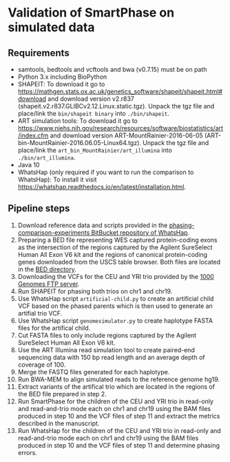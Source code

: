 # Validation of SmartPhase on simulated data

## Requirements
- samtools, bedtools and vcftools and bwa (v0.7.15) must be on path
- Python 3.x including BioPython
- SHAPEIT:
	To download it go to <https://mathgen.stats.ox.ac.uk/genetics_software/shapeit/shapeit.html#download> and download version v2.r837 (shapeit.v2.r837.GLIBCv2.12.Linux.static.tgz).
	Unpack the tgz file and place/link the `bin/shapeit binary` into `./bin/shapeit`.
- ART simulation tools: 
	To download it go to <https://www.niehs.nih.gov/research/resources/software/biostatistics/art/index.cfm> and download version ART-MountRainier-2016-06-05 (ART-bin-MountRainier-2016.06.05-Linux64.tgz).
	Unpack the tgz file and place/link the `art_bin_MountRainier/art_illumina` into `./bin/art_illumina`.
- Java 10
- WhatsHap (only required if you want to run the comparison to WhatsHap):
	To install it visit <https://whatshap.readthedocs.io/en/latest/installation.html>.

## Pipeline steps
1. Download reference data and scripts provided in the [phasing-comparison-experiments BitBucket repository of WhatsHap](https://bitbucket.org/whatshap/phasing-comparison-experiments/ "WhatsHap phasing comparison experiments").
2. Preparing a BED file representing WES captured protein-coding exons as the intersection of the regions captured by the Agilent SureSelect Human All Exon V6 kit and the regions of canonical protein-coding genes downloaded from the USCS table browser.
Both files are located in the [BED directory](https://github.com/paulhager/smart-phase/tree/master/BED).
3. Downloading the VCFs for the CEU and YRI trio provided by the [1000 Genomes FTP server](https://ftp-trace.ncbi.nih.gov/1000genomes/ftp/technical/working/20140625_high_coverage_trios_broad/).
4. Run SHAPEIT for phasing both trios on chr1 and chr19.
5. Use WhatsHap script `artificial-child.py` to create an artificial child VCF based on the phased parents which is then used to generate an artifial trio VCF.
6. Use WhatsHap script `genomesimulator.py` to create haplotype FASTA files for the artifical child.
7. Cut FASTA files to only include regions captured by the Agilent SureSelect Human All Exon V6 kit.
8. Use the ART Illumina read simulation tool to create paired-end sequencing data with 150 bp read length and an average depth of coverage of 100.
9. Merge the FASTQ files generated for each haplotype.
10. Run BWA-MEM to align simulated reads to the reference genome hg19.
11. Extract variants of the artifical trio which are located in the regions of the BED file prepared in step 2.
12. Run SmartPhase for the children of the CEU and YRI trio in read-only and read-and-trio mode each on chr1 and chr19 using the BAM files produced in step 10 and the VCF files of step 11 and extract the metrics described in the manuscript.
13. Run WhatsHap for the children of the CEU and YRI trio in read-only and read-and-trio mode each on chr1 and chr19 using the BAM files produced in step 10 and the VCF files of step 11 and determine phasing errors.
